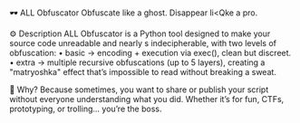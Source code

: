 
🕶️ ALL Obfuscator
Obfuscate like a ghost. Disappear li<Qke a pro.

⚙️ Description
ALL Obfuscator is a Python tool designed to make your source code unreadable and nearly s	indecipherable, with two levels of obfuscation:
    • basic → encoding + execution via exec(), clean but discreet.
    • extra → multiple recursive obfuscations (up to 5 layers), creating a "matryoshka" effect that’s impossible to read without breaking a sweat.

🧠 Why?
Because sometimes, you want to share or publish your script without everyone understanding what you did. Whether it’s for fun, CTFs, prototyping, or trolling... you’re the boss.

